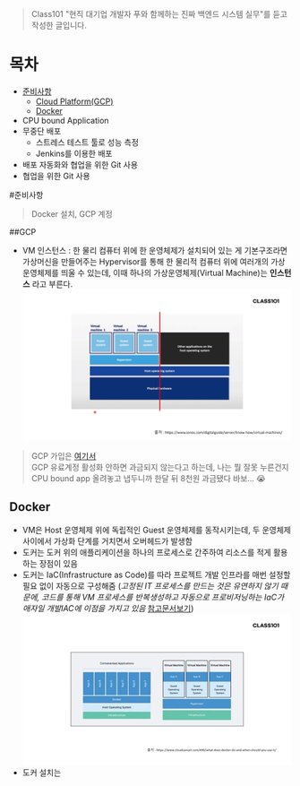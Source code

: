 > Class101 "현직 대기업 개발자 푸와 함께하는 진짜 백엔드 시스템 실무"를 듣고 작성한 글입니다.
 
 목차
 ========================
- [준비사항](#준비사항)
  - [Cloud Platform(GCP)](#gcp)
  - [Docker](#docker)
- CPU bound Application
- 무중단 배포
  - 스트레스 테스트 툴로 성능 측정
  - Jenkins를 이용한 배포
- 배포 자동화와 협업을 위한 Git 사용
- 협업을 위한 Git 사용

#준비사항

>Docker 설치, GCP 계정

##GCP
- VM 인스턴스 : 한 물리 컴퓨터 위에 한 운영체제가 설치되어 있는 게 기본구조라면 
가상머신을 만들어주는 Hypervisor를 통해 한 물리적 컴퓨터 위에 여러개의 가상 운영체제를 띄울 수 있는데,
  이때 하나의 가상운영체제(Virtual Machine)는 __인스턴스__ 라고 부른다.
![vm설명](./images/VM.png)
  
> GCP 가입은 [여기서](https://console.cloud.google.com/) </br>
 GCP 유료계정 활성화 안하면 과금되지 않는다고 하는데, 나는 뭘 잘못 누른건지 CPU bound app 올려놓고 냅두니까
> 한달 뒤 8천원 과금됐다 바보... 😭


Docker
--------------------------
- VM은 Host 운영체제 위에 독립적인 Guest 운영체제를 동작시키는데, 두 운영체제 사이에서 가상화 단계를 거치면서 오버헤드가 발생함
- 도커는 도커 위의 애플리케이션을 하나의 프로세스로 간주하여 리소스를 적게 활용하는 장점이 있음
- 도커는 IaC(Infrastructure as Code)를 따라 프로젝트 개발 인프라를 매번 설정할 필요 없이 자동으로 구성해줌
  (*고정된 IT 프로세스를 만드는 것은 유연하지 않기 때문에, 
  코드를 통해 VM 프로세스를 반복생성하고 자동으로 프로비저닝하는 IaC가 애자일 개발IAC에 이점을 가지고 있음*
  [참고문서보기](https://www.ciokorea.com/news/27915))
![도커설명](./images/Docker.png )
- 도커 설치는 
  
  